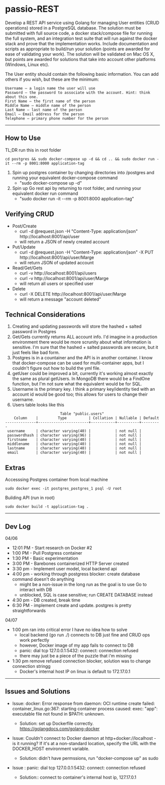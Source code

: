 # passio-REST

Develop a REST API service using Golang for managing User entities (CRUD operations) stored in a PostgreSQL database.  The solution must be submitted with full source code, a docker stack/compose file for running the full system, and an integration test suite that will run against the docker stack and prove that the implementation works.  Include documentation and scripts as appropriate to build/run your solution (points are awarded for ease of validating your work).  The solution will be validated on Mac OS X, but points are awarded for solutions that take into account other platforms (Windows, Linux etc).

The User entity should contain the following basic information.  You can add others if you wish, but these are the minimum:

    Username – a login name the user will use
    Password – the password to associate with the account. Hint: think about this one.
    First Name – the first name of the person
    Middle Name – middle name of the person
    Last Name – last name of the person
    Email – Email address for the person
    Telephone – primary phone number for the person
------
## How to Use
TL;DR run this in root folder
```
cd postgres && sudo docker-compose up -d && cd .. && sudo docker run -it --rm -p 8001:8000 application-tag
```

1. Spin up postgres container by changing directories into /postgres and running your equivalent docker-compose command
    - "sudo docker-compose up -d"
3. Spin up Go rest api by returning to root folder, and running your equivalent docker run command
    - "sudo docker run -it --rm -p 8001:8000 application-tag"

## Verifying CRUD
- Post/Create
    - curl -d @request.json -H "Content-Type: application/json" http://localhost:8001/api/user
    - will return a JSON of newly created account
- Put/Update
    - curl -d @request.json -H "Content-Type: application/json" -X PUT  http://localhost:8001/api/user/Marge
    - will return JSON of updated account
- Read/Get/Gets
    - curl -v http://localhost:8001/api/users
    - curl -v http://localhost:8001/api/user/Marge
    - will return all users or specified user
- Delete
    - curl -X DELETE  http://localhost:8001/api/user/Marge
    - will return a message "account deleted"


## Technical Considerations
1. Creating and updating passwords will store the hashed + salted password in Postgres
2. Get/Gets currently returns ALL account info. I'd imagine in a production environment there would be more scrunity about what information is sensitive. I'm sure that the hashed + salted passwords are secure, but it just feels like bad form.
3. Postgres is in a countainer and the API is in another container. I know that docker-compose can be used for multi-container apps, but I couldn't figure out how to build the yml file.
4. getUser could be improved a bit, currently it's working almost exactly the same as plural getUsers. In MongoDB there would be a FindOne function, but I'm not sure what the equivalent would be for SQL.
5. Username is the primary key. I think a primary key/identity tied with an account id would be good too; this allows for users to change their username.
6. Users table looks like this
```
                         Table "public.users"
    Column    |         Type          | Collation | Nullable | Default 
--------------+-----------------------+-----------+----------+---------
 username     | character varying(40) |           | not null | 
 passwordhash | character varying(96) |           | not null | 
 firstname    | character varying(40) |           | not null | 
 middlename   | character varying(40) |           | not null | 
 lastname     | character varying(40) |           | not null | 
 email        | character varying(40) |           | not null | 
```

## Extras
Accesssing Postgres container from local machine
```
sudo docker exec -it postgres_postgres_1 psql -U root
```

Building API (run in root)
```
sudo docker build -t application-tag .
```
------

## Dev Log
04/06
- 12:01 PM - Start research on Docker #2 
- 1:00 PM - Pull Postgress container
- 1:30 PM - Basic experimentation 
- 3:00 PM - Barebones containerized HTTP Server created
- 3:30 pm - Implement user model, local backend api
- 4:00 pm - working through postgress blocker: create database command doesn't do anything
    - might be a non-issue in the long run as the goal is to use Go to interact with DB
    - unblocked, SQL is case sensitive; run CREATE DATABASE <name> instead
 - 4:30 pm - DB created, break time
 - 6:30 PM - implement create and update. postgres is pretty straightforwards

04/07
- 1:00 pm ran into critical error I have no idea how to solve
    - local backend (go run ./) connects to DB just fine and CRUD ops work perfectly
    - however, Docker image of my app fails to connect to DB
    - panic: dial tcp 127.0.0.1:5432: connect: connection refused
    - there may just be a piece of the puzzle that i'm missing
- 1:30 pm remove refused connection blocker, solution was to change connection stringg
    - Docker's internal host IP on linux is default to 172.17.0.1


------ 
## Issues and Solutions
- Issue: docker: Error response from daemon: OCI runtime create failed: container_linux.go:367: starting container process caused: exec: "app": executable file not found in $PATH: unknown.
    - Solution: set up Dockerfile correctly. https://golangdocs.com/golang-docker

- Issue: Couldn't connect to Docker daemon at http+docker://localhost - is it running? If it's at a non-standard location, specify the URL with the DOCKER_HOST environment variable.
    - Solution: didn't have permssions, run "docker-compose up" as sudo

- Issue : panic: dial tcp 127.0.0.1:5432: connect: connection refused
    - Solution:: connect to container's internal host ip, 127.17.0.1
